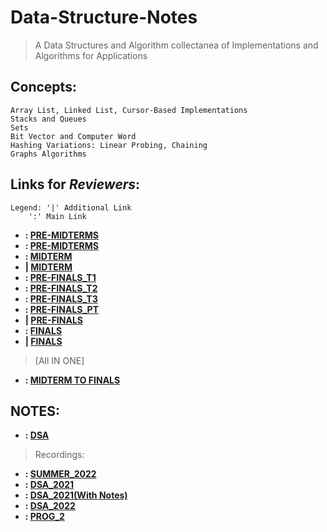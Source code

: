 # Data-Structure-Notes
> A Data Structures and Algorithm collectanea of Implementations and Algorithms for Applications
## Concepts:
```
Array List, Linked List, Cursor-Based Implementations
Stacks and Queues
Sets
Bit Vector and Computer Word
Hashing Variations: Linear Probing, Chaining
Graphs Algorithms
```

## Links for _Reviewers_:

```
Legend: '|' Additional Link
	':' Main Link
```
- **: [PRE-MIDTERMS](https://forms.gle/WjJ78RewQBvcccHi8)**
- **: [PRE-MIDTERMS](https://forms.gle/1cmLXqfXnmdXGPF86)**
- **: [MIDTERM](https://forms.gle/baKLYq7wn3zyps9DA)**
- **| [MIDTERM](https://forms.gle/eVkXDHtetxqujmuA9)**
- **: [PRE-FINALS_T1](https://forms.gle/8NpvPHPWPNFwtku37)**
- **: [PRE-FINALS_T2](https://forms.gle/5dYubo5ojZoLsda76)**
- **: [PRE-FINALS_T3](https://forms.gle/rjYaAA4VvMK9yXXCA)**
- **: [PRE-FINALS_PT](https://forms.gle/W37ArEoarAVtYpxt9)**
- **| [PRE-FINALS](https://forms.gle/kkeQHX8ev6637tCK7)**
- **: [FINALS](https://forms.gle/NdL7ATZabBwj88bw8)**
- **| [FINALS](https://forms.gle/Ja3eTCGX3zSdHDtM6)**
>[All IN ONE]
- **: [MIDTERM TO FINALS](https://forms.gle/RHuFqzrDRYEEY4oy6)**
## NOTES: 
- **: [DSA](https://drive.google.com/drive/folders/1NGNpS0llsmSxVVeX6CZ_0rJLSwSJ7QJW)**
>Recordings:
- **: [SUMMER_2022](https://drive.google.com/drive/folders/1cuSG7Y5aTcbSQKc1gp7vmxzZkh_YvjSv)**
- **: [DSA_2021](https://drive.google.com/drive/u/0/folders/1UrpMsXDRsGe4VTb8LlFubACZ14pYuFnH)**
- **: [DSA_2021(With Notes)](https://drive.google.com/drive/folders/1AWitMbTVKn1JQSGTW3xvm7JZbrIU0_4g)**
- **: [DSA_2022](https://drive.google.com/drive/folders/1YtKsVFoANhRi3HGBYqtB3gqLpX_8Ewzv)**
- **: [PROG_2](https://drive.google.com/drive/folders/15Bg7bUcTwN1WEqgdOjsnkE5Hyv6caNTt)**
